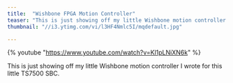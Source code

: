 ```yaml
---
title:  "Wishbone FPGA Motion Controller"
teaser: "This is just showing off my little Wishbone motion controller I wrote for this little TS7500 SBC."
thumbnail: "//i3.ytimg.com/vi/l3HF4Nmlc5I/mqdefault.jpg"

---
```


{% youtube "https://www.youtube.com/watch?v=Kl1pLNiXN6k" %}

This is just showing off my little Wishbone motion controller I wrote for this little TS7500 SBC.
